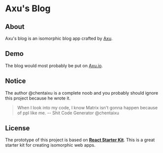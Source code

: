 # Axu's Blog
## About
Axu's blog is an isomorphic blog app crafted by [Axu](https://github.com/chentaixu).

## Demo
The blog would most probably be put on [Axu.io](http://axu.io).

## Notice
The author @chentaixu is a complete noob and you probably should ignore this project because he wrote it.

> When I look into my code, I know Matrix isn't gonna happen because of ppl like me. 
>-- Shit Code Generator @chentaixu

## License
The prototype of this project is based on [**React Starter Kit**](https://github.com/kriasoft/react-starter-kit). This is a great starter kit for creating isomorphic web apps. 
